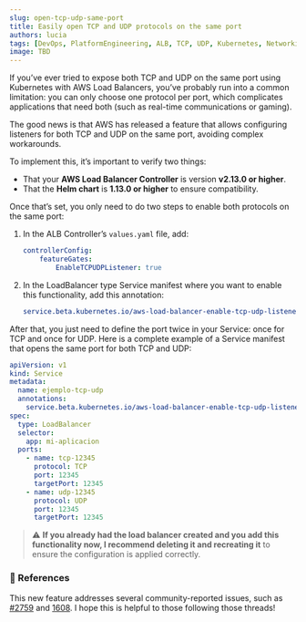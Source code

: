 ```yaml
---
slug: open-tcp-udp-same-port
title: Easily open TCP and UDP protocols on the same port
authors: lucia
tags: [DevOps, PlatformEngineering, ALB, TCP, UDP, Kubernetes, Networking, AWS]
image: TBD
---
```

If you’ve ever tried to expose both TCP and UDP on the same port using Kubernetes with AWS Load Balancers, you’ve probably run into a common limitation: you can only choose one protocol per port, which complicates applications that need both (such as real-time communications or gaming).

The good news is that AWS has released a feature that allows configuring listeners for both TCP and UDP on the same port, avoiding complex workarounds.

To implement this, it’s important to verify two things:
- That your **AWS Load Balancer Controller** is version **v2.13.0 or higher**.
- That the **Helm chart** is **1.13.0 or higher** to ensure compatibility.

Once that’s set, you only need to do two steps to enable both protocols on the same port:
1. In the ALB Controller’s `values.yaml` file, add:
    ```yaml
    controllerConfig:
        featureGates:
            EnableTCPUDPListener: true
    ```
2. In the LoadBalancer type Service manifest where you want to enable this functionality, add this annotation:
    ```yaml
    service.beta.kubernetes.io/aws-load-balancer-enable-tcp-udp-listener: 'true'
    ```
After that, you just need to define the port twice in your Service: once for TCP and once for UDP. Here is a complete example of a Service manifest that opens the same port for both TCP and UDP:
```yaml
apiVersion: v1
kind: Service
metadata:
  name: ejemplo-tcp-udp
  annotations:
    service.beta.kubernetes.io/aws-load-balancer-enable-tcp-udp-listener: "true"
spec:
  type: LoadBalancer
  selector:
    app: mi-aplicacion
  ports:
    - name: tcp-12345
      protocol: TCP
      port: 12345
      targetPort: 12345
    - name: udp-12345
      protocol: UDP
      port: 12345
      targetPort: 12345
```

>⚠️ **If you already had the load balancer created and you add this functionality now, I recommend deleting it and recreating it** to ensure the configuration is applied correctly.


### 💬 References
This new feature addresses several community-reported issues, such as [#2759](https://github.com/kubernetes-sigs/aws-load-balancer-controller/issues/2759) and [1608](https://github.com/kubernetes-sigs/aws-load-balancer-controller/issues/1608). I hope this is helpful to those following those threads!